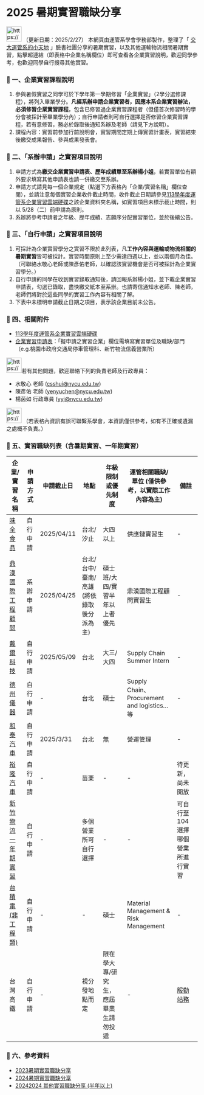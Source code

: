 # 2025 暑期實習職缺分享

<img src="https://www.notion.so/icons/tag_brown.svg" alt="https://www.notion.so/icons/tag_brown.svg" width="40px" /> （更新日期：2025/2/27）
本網頁由運管系學會學務部製作，整理了「 [交大運管系的小天地](https://www.facebook.com/groups/175718125830492) 」臉書社團分享的暑期實習，以及其他運輸物流相關暑期實習，點擊超連結（即表格中企業名稱欄位）即可查看各企業實習說明，歡迎同學參考，也歡迎同學自行搜尋其他實習。


### 🎈  一、**企業實習課程說明**

1. 參與暑假實習之同學可於下學年第一學期修習「企業實習」（2學分選修課程），將列入畢業學分。**凡經系辦申請企業實習者，因應本系企業實習辦法，必須修習企業實習課程**，包含已修習過企業實習課程者（但僅首次修習時的學分會被採計至畢業學分內）；自行申請者則可自行選擇是否修習企業實習課程，若有意修習，務必於錄取後通知系辦及老師（請見下方說明）。
2. 課程內容：實習前參加行前說明會，實習期間定期上傳實習計畫表，實習結束後繳交成果報告、參與成果發表會。

### 🎈 二、「**系辦申請」之實習項目說明**

1. 申請方式為**繳交企業實習申請表、歷年成績單至系辦楊小姐**，若實習單位有額外要求填寫其他申請表也請一併繳交至系辦。
2. 申請方式請見每一個企業規定（點選下方表格內「企業/實習名稱」欄位查閱），並請注意每個實習企業收件截止時間，收件截止日期請參見[113學年度運管系企業實習雲端硬碟](https://drive.google.com/drive/folders/1sCSV1i1zfCu9Qq4CvvGmVEVRa6liaiEH?usp=sharing)之該企業資料夾名稱，如實習項目未標示截止時間，則以 5/28（二）前申請為原則。
3. 系辦將參考申請者之年級、歷年成績、志願序分配實習單位，並於後續公告。

### 🎈 三、「**自行申請」之實習項目說明**

1. 可採計為企業實習學分之實習不限於此列表，凡**工作內容與運輸或物流相關的暑期實習**皆可被採計。實習時間原則上至少需達四週以上，並以兩個月為佳。（可聯絡水敬心老師或陳彥佑老師，以確認該實習機會是否可被採計為企業實習學分。）
2. 自行申請的同學在收到實習錄取通知後，請回報系辦楊小姐，並下載企業實習申請表，勾選已錄取，盡快繳交紙本至系辦。也請寄信通知水老師、陳老師，老師們將對於這些同學的實習工作內容有相關了解。
3. 下表中未標明申請截止日期之項目，表示該企業目前未公告。

### 🎈 四、**相關附件**

- [113學年度運管系企業實習雲端硬碟](https://drive.google.com/drive/folders/1sCSV1i1zfCu9Qq4CvvGmVEVRa6liaiEH?usp=sharing)
- [企業實習申請表](https://docs.google.com/document/d/1-3y8xvdjuxXFGOebQRL_OCN9oJgKOxi0/edit?usp=share_link&ouid=107233543130966563476&rtpof=true&sd=true)：「擬申請之實習企業」欄位需填寫實習單位及職缺/部門（e.g.桃園市政府交通局停車管理科、新竹物流信義營業所）

<img src="https://www.notion.so/icons/tag_brown.svg" alt="https://www.notion.so/icons/tag_brown.svg" width="40px" />若有其他問題，歡迎聯絡下列的負責老師及行政專員：

- 水敬心 老師 (csshui@nycu.edu.tw)  
- 陳彥佑 老師 (yenyuchen@nycu.edu.tw)  
- 楊茵如 行政專員 (yyj@nycu.edu.tw)

<img src="https://www.notion.so/icons/tag_brown.svg" alt="https://www.notion.so/icons/tag_brown.svg" width="40px" /> （若表格內資訊有誤可聯繫系學會，本資訊僅供參考，如有不正確或遺漏之處概不負責。）

### 🎈 五、實習職缺列表（含暑期實習、一年期實習）

| 企業/實習名稱 | 申請方式 | 申請截止日 | 地點 | 年級限制或優先制度 | 運管相關職缺/單位 (僅供參考，以實際工作內容為主) | 備註 |
|-------------|------------|--------|--------|-------------|------------------------------|----|
| [味全食品](https://www.104.com.tw/job/7ygrc) | 自行申請  | 2025/04/11 | 台北/汐止 | 大四以上 | 供應鏈實習生 | - |
| [鼎漢國際工程顧問](./src/鼎漢/鼎漢國際工程_企業實習114.pdf) | 系辦申請 | 2025/04/25 | 台北/台中/臺南/高雄 (將依錄取後分派為主) | 碩士班/大四/實習半年以上者優先 | 鼎漢國際工程顧問實習生 | - |
| [戴爾科技](https://www.104.com.tw/job/8mhs6?jobsource=ind...) | 自行申請 | 2025/05/09 | 台北 | 大三/大四 | Supply Chain Summer Intern | - |
| [德州儀器](https://www.104.com.tw/job/7dn1v?jobsource=com...) | 自行申請 | - | 台北 | 碩士 | Supply Chain、Procurement and logistics…等 | - |
| [和泰汽車](https://www.104.com.tw/job/8mij3?jobsource=cs_sub_custlist_rc&utm_source=web&utm_medium=ads) | 自行申請 | 2025/3/31 | 台北 | 無 | 營運管理 | - |
| [裕隆汽車](https://www.104.com.tw/job/8n16g?jobsource=jolist_a_relevance) | 自行申請 | - | 苗栗 | - | - | 待更新，尚未開放 |
| [新竹物流一年期實習](https://www.104.com.tw/company/lcp1uow?job=實習&roleJobCat=0_0&area=0&page=2&pageSize=20&order=8&asc=0&jobsource=index_s&tab=job) | 自行申請 | - | 多個營業所可自行選擇 | - | - | 可自行至104選擇哪個營業所進行實習 |
| [台積電(非工程類)](https://careers.tsmc.com/zh_TW/careers/JobDetail?jobId=15286&source=External%2BCareer%2BSite) | 自行申請 | - | - | 碩士 | Material Management & Risk Management | - |
| 台灣高鐵 | 自行申請 | - | 視分發地點而定 | 限在學大專/研究生，應屆畢業生請勿投遞 | - | [服勤](https://www.104.com.tw/job/86y94?jobsource=joblist_list&apply=form) [站務](https://www.104.com.tw/job/86y54?jobsource=joblist_list)

### 🎈 六、參考資料

- [2023暑期實習職缺分享](https://wool-sushi-bfb.notion.site/0da5778844f04bc2b80473a9dd9b71af?v=529a60eb8b2441ea9278b49c568ea95d)
- [2024暑期實習職缺分享](https://juvenile-bicycle-561.notion.site/2024-2ae63c6463e94b7c978d396cc8cc455a)
- [20242024 其他實習職缺分享 (半年以上)](https://juvenile-bicycle-561.notion.site/8a43b0dc3dad479f99039303873e45fc)
